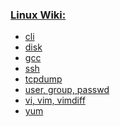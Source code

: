 ### [Linux Wiki:](https://github.com/alex-aleyan/linux_wiki/wiki)

- [cli](https://github.com/alex-aleyan/linux_wiki/wiki/CLI-(FIXME:-clean-it-up))
- [disk](https://github.com/alex-aleyan/linux_wiki/wiki/disk-partitioning-(pv,-vg,-lv))
- [gcc](https://github.com/alex-aleyan/linux_wiki/wiki/GCC-(FIXME:-clean-it-up))
- [ssh](https://github.com/alex-aleyan/linux_wiki/wiki/ssh-arp-xauth)
- [tcpdump](https://github.com/alex-aleyan/linux_wiki/wiki/tcpdump)
- [user, group, passwd](https://github.com/alex-aleyan/linux_wiki/wiki/user,-group,-passwd)
- [vi, vim, vimdiff](https://github.com/alex-aleyan/linux_wiki/wiki/vi,-vim,-vimdiff)
- [yum](https://github.com/alex-aleyan/linux_wiki/wiki/yum)


